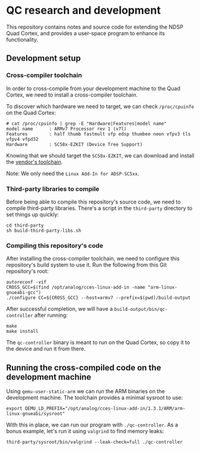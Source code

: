 # QC research and development

This repository contains notes and source code for extending the NDSP Quad
Cortex, and provides a user-space program to enhance its functionality.

## Development setup

### Cross-compiler toolchain

In order to cross-compile from your development machine to the Quad Cortex,
we need to install a cross-compiler toolchain.

To discover which hardware we need to target, we can check `/proc/cpuinfo` on
the Quad Cortex:
```
# cat /proc/cpuinfo | grep -E "Hardware|Features|model name"
model name      : ARMv7 Processor rev 1 (v7l)
Features        : half thumb fastmult vfp edsp thumbee neon vfpv3 tls vfpv4 vfpd32
Hardware        : SC58x-EZKIT (Device Tree Support)
```

Knowing that we should target the `SC58x-EZKIT`, we can download and install the
[vendor's toolchain](https://www.analog.com/en/design-center/evaluation-hardware-and-software/software/linuxaddin.html#software-overview).

Note: We only need the `Linux Add-In for ADSP-SC5xx`.

### Third-party libraries to compile

Before being able to compile this repository's source code, we need to compile
third-party libraries.  There's a script in the `third-party` directory to set
things up quickly:
```
cd third-party
sh build-third-party-libs.sh
```

### Compiling this repository's code

After installing the cross-compiler toolchain, we need to configure this
repository's build system to use it.  Run the following from this Git
repository's root:

```
autoreconf -vif
CROSS_GCC=$(find /opt/analog/cces-linux-add-in -name "arm-linux-gnueabi-gcc")
./configure CC=${CROSS_GCC} --host=armv7 --prefix=$(pwd)/build-output
```

After successful completion, we will have a `build-output/bin/qc-controller`
after running:
```
make
make install
```

The `qc-controller` binary is meant to run on the Quad Cortex, so copy it to
the device and run it from there.

## Running the cross-compiled code on the development machine

Using `qemu-user-static-arm` we can run the ARM binaries on the development machine.
The toolchain provides a minimal sysroot to use:
```
export QEMU_LD_PREFIX="/opt/analog/cces-linux-add-in/1.3.1/ARM/arm-linux-gnueabi/sysroot"
```

With this in place, we can run our program with `./qc-controller`. As a bonus example,
let's run it using `valgrind` to find memory leaks:
```
third-party/sysroot/bin/valgrind --leak-check=full ./qc-controller
```

